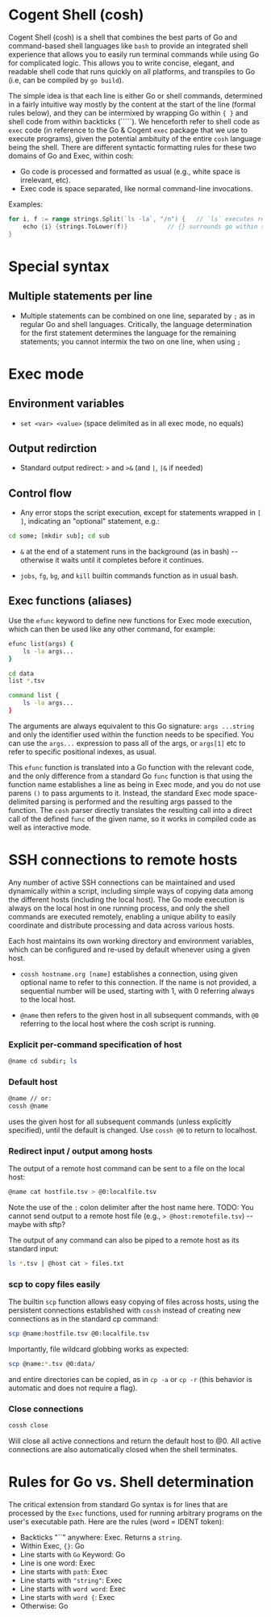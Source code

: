 # Cogent Shell (cosh)

Cogent Shell (cosh) is a shell that combines the best parts of Go and command-based shell languages like `bash` to provide an integrated shell experience that allows you to easily run terminal commands while using Go for complicated logic. This allows you to write concise, elegant, and readable shell code that runs quickly on all platforms, and transpiles to Go (i.e, can be compiled by `go build`).

The simple idea is that each line is either Go or shell commands, determined in a fairly intuitive way mostly by the content at the start of the line (formal rules below), and they can be intermixed by wrapping Go within `{ }` and shell code from within backticks (`````).  We henceforth refer to shell code as `exec` code (in reference to the Go & Cogent `exec` package that we use to execute programs), given the potential ambituity of the entire `cosh` language being the shell. There are different syntactic formatting rules for these two domains of Go and Exec, within cosh:

* Go code is processed and formatted as usual (e.g., white space is irrelevant, etc).
* Exec code is space separated, like normal command-line invocations.

Examples:

```go
for i, f := range strings.Split(`ls -la`, "/n") {   // `ls` executes returns string
    echo {i} {strings.ToLower(f)}           // {} surrounds go within shell
}
```


# Special syntax

## Multiple statements per line

* Multiple statements can be combined on one line, separated by `;` as in regular Go and shell languages.  Critically, the language determination for the first statement determines the language for the remaining statements; you cannot intermix the two on one line, when using `;` 
# Exec mode

## Environment variables

* `set <var> <value>` (space delimited as in all exec mode, no equals)

## Output redirction

* Standard output redirect: `>` and `>&` (and `|`, `|&` if needed)

## Control flow

* Any error stops the script execution, except for statements wrapped in `[ ]`, indicating an "optional" statement, e.g.:

```sh
cd some; [mkdir sub]; cd sub
```

* `&` at the end of a statement runs in the background (as in bash) -- otherwise it waits until it completes before it continues.

* `jobs`, `fg`, `bg`, and `kill` builtin commands function as in usual bash.

## Exec functions (aliases)

Use the `efunc` keyword to define new functions for Exec mode execution, which can then be used like any other command, for example:

```sh
efunc list(args) {
    ls -la args...
}
```

```sh
cd data
list *.tsv
```

```sh
command list {
	ls -la args...
}
```

The arguments are always equivalent to this Go signature: `args ...string` and only the identifier used within the function needs to be specified.  You can use the `args...` expression to pass all of the args, or `args[1]` etc to refer to specific positional indexes, as usual.

This `efunc` function is translated into a Go function with the relevant code, and the only difference from a standard Go `func` function is that using the function name establishes a line as being in Exec mode, and you do not use parens `()` to pass arguments to it.  Instead, the standard Exec mode space-delimited parsing is performed and the resulting args passed to the function.  The `cosh` parser directly translates the resulting call into a direct call of the defined `func` of the given name, so it works in compiled code as well as interactive mode.

# SSH connections to remote hosts

Any number of active SSH connections can be maintained and used dynamically within a script, including simple ways of copying data among the different hosts (including the local host).  The Go mode execution is always on the local host in one running process, and only the shell commands are executed remotely, enabling a unique ability to easily coordinate and distribute processing and data across various hosts.

Each host maintains its own working directory and environment variables, which can be configured and re-used by default whenever using a given host.

* `cossh hostname.org [name]`  establishes a connection, using given optional name to refer to this connection.  If the name is not provided, a sequential number will be used, starting with 1, with 0 referring always to the local host.

* `@name` then refers to the given host in all subsequent commands, with `@0` referring to the local host where the cosh script is running.

### Explicit per-command specification of host

```sh
@name cd subdir; ls
```

### Default host

```sh
@name // or:
cossh @name
```

uses the given host for all subsequent commands (unless explicitly specified), until the default is changed.  Use `cossh @0` to return to localhost.

### Redirect input / output among hosts

The output of a remote host command can be sent to a file on the local host:
```sh
@name cat hostfile.tsv > @0:localfile.tsv
```
Note the use of the `:` colon delimiter after the host name here.  TODO: You cannot send output to a remote host file (e.g., `> @host:remotefile.tsv`) -- maybe with sftp?

The output of any command can also be piped to a remote host as its standard input:
```sh
ls *.tsv | @host cat > files.txt
```

### scp to copy files easily

The builtin `scp` function allows easy copying of files across hosts, using the persistent connections established with `cossh` instead of creating new connections as in the standard cp command:

```sh
scp @name:hostfile.tsv @0:localfile.tsv
```

Importantly, file wildcard globbing works as expected:
```sh
scp @name:*.tsv @0:data/
```

and entire directories can be copied, as in `cp -a` or `cp -r` (this behavior is automatic and does not require  a flag).

### Close connections

```sh
cossh close
```

Will close all active connections and return the default host to @0.  All active connections are also automatically closed when the shell terminates.

# Rules for Go vs. Shell determination

The critical extension from standard Go syntax is for lines that are processed by the `Exec` functions, used for running arbitrary programs on the user's executable path.  Here are the rules (word = IDENT token):

* Backticks "``" anywhere:  Exec.  Returns a `string`.
* Within Exec, `{}`: Go
* Line starts with `Go` Keyword: Go
* Line is one word: Exec
* Line starts with `path`: Exec
* Line starts with `"string"`: Exec
* Line starts with `word word`: Exec
* Line starts with `word {`: Exec
* Otherwise: Go



